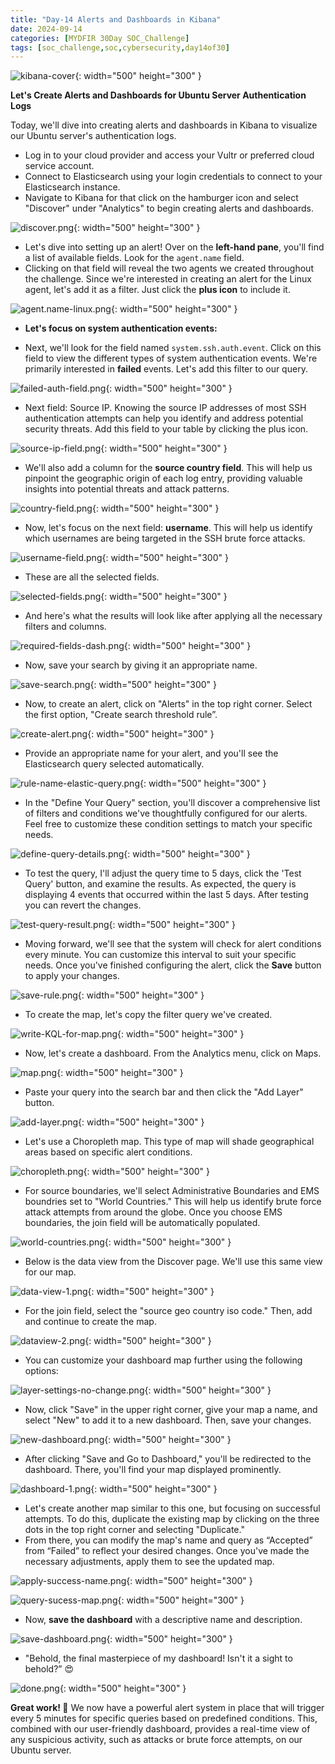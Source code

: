 ```yaml
---
title: "Day-14 Alerts and Dashboards in Kibana"
date: 2024-09-14
categories: [MYDFIR 30Day SOC_Challenge]
tags: [soc_challenge,soc,cybersecurity,day14of30]
---
```



![kibana-cover](/assets/alert-dashboard-1/kibana.png){: width="500" height="300" }

**Let's Create Alerts and Dashboards for Ubuntu Server Authentication Logs**

Today, we'll dive into creating alerts and dashboards in Kibana to visualize our Ubuntu server's authentication logs.

- Log in to your cloud provider and access your Vultr or preferred cloud service account.
- Connect to Elasticsearch using your login credentials to connect to your Elasticsearch instance.
- Navigate to Kibana for that click on the hamburger icon and select "Discover" under "Analytics" to begin creating alerts and dashboards.

![discover.png](/assets/alert-dashboard-1/discover.png){: width="500" height="300" }

- Let's dive into setting up an alert!  Over on the **left-hand pane**, you'll find a list of available fields.  Look for the `agent.name` field.
- Clicking on that field will reveal the two agents we created throughout the challenge.  Since we're interested in creating an alert for the Linux agent, let's add it as a filter.  Just click the **plus icon** to include it.

![agent.name-linux.png](/assets/alert-dashboard-1/agent.name-linux.png){: width="500" height="300" }

- **Let's focus on system authentication events:**

- Next, we'll look for the field named `system.ssh.auth.event`. Click on this field to view the different types of system authentication events. We're primarily interested in **failed** events. Let's add this filter to our query.

![failed-auth-field.png](/assets/alert-dashboard-1/failed-auth-field.png){: width="500" height="300" }

- Next field: Source IP. Knowing the source IP addresses of most SSH authentication attempts can help you identify and address potential security threats. Add this field to your table by clicking the plus icon.

![source-ip-field.png](/assets/alert-dashboard-1/source-ip-field.png){: width="500" height="300" }

- We'll also add a column for the **source country field**. This will help us pinpoint the geographic origin of each log entry, providing valuable insights into potential threats and attack patterns.

![country-field.png](/assets/alert-dashboard-1/country-field.png){: width="500" height="300" }

- Now, let's focus on the next field: **username**. This will help us identify which usernames are being targeted in the SSH brute force attacks.

![username-field.png](/assets/alert-dashboard-1/username-field.png){: width="500" height="300" }

- These are all the selected fields.

![selected-fields.png](/assets/alert-dashboard-1/selected-fields.png){: width="500" height="300" }

- And here's what the results will look like after applying all the necessary filters and columns.

![required-fields-dash.png](/assets/alert-dashboard-1/required-fields-dash.png){: width="500" height="300" }

- Now, save your search by giving it an appropriate name.

![save-search.png](/assets/alert-dashboard-1/save-search.png){: width="500" height="300" }

- Now, to create an alert, click on "Alerts" in the top right corner. Select the first option, "Create search threshold rule”.

![create-alert.png](/assets/alert-dashboard-1/create-alert.png){: width="500" height="300" }

- Provide an appropriate name for your alert, and you'll see the Elasticsearch query selected automatically.

![rule-name-elastic-query.png](/assets/alert-dashboard-1/rule-name-elastic-query.png){: width="500" height="300" }

- In the "Define Your Query" section, you'll discover a comprehensive list of filters and conditions we've thoughtfully configured for our alerts. Feel free to customize these condition settings to match your specific needs.

![define-query-details.png](/assets/alert-dashboard-1/define-query-details.png){: width="500" height="300" }

- To test the query, I'll adjust the query time to 5 days, click the 'Test Query' button, and examine the results. As expected, the query is displaying 4 events that occurred within the last 5 days. After testing you can revert the changes.

![test-query-result.png](/assets/alert-dashboard-1/test-query-result.png){: width="500" height="300" }

- Moving forward, we'll see that the system will check for alert conditions every minute. You can customize this interval to suit your specific needs. Once you've finished configuring the alert, click the **Save** button to apply your changes.

![save-rule.png](/assets/alert-dashboard-1/save-rule.png){: width="500" height="300" }

- To create the map, let's copy the filter query we've created.

![write-KQL-for-map.png](/assets/alert-dashboard-1/write-KQL-for-map.png){: width="500" height="300" }

- Now, let's create a dashboard. From the Analytics menu, click on Maps.

![map.png](/assets/alert-dashboard-1/map.png){: width="500" height="300" }

- Paste your query into the search bar and then click the "Add Layer" button.

![add-layer.png](/assets/alert-dashboard-1/add-layer.png){: width="500" height="300" }

- Let's use a Choropleth map. This type of map will shade geographical areas based on specific alert conditions.

![choropleth.png](/assets/alert-dashboard-1/choropleth.png){: width="500" height="300" }

- For source boundaries, we'll select Administrative Boundaries and EMS boundries set to "World Countries." This will help us identify brute force attack attempts from around the globe. Once you choose EMS boundaries, the join field will be automatically populated.

![world-countries.png](/assets/alert-dashboard-1/world-countries.png){: width="500" height="300" }

- Below is the data view from the Discover page. We'll use this same view for our map.

![data-view-1.png](/assets/alert-dashboard-1/data-view-1.png){: width="500" height="300" }

- For the join field, select the "source geo country iso code." Then, add and continue to create the map.

![dataview-2.png](/assets/alert-dashboard-1/dataview-2.png){: width="500" height="300" }

- You can customize your dashboard map further using the following options:

![layer-settings-no-change.png](/assets/alert-dashboard-1/layer-settings-no-change.png){: width="500" height="300" }

- Now, click "Save" in the upper right corner, give your map a name, and select "New" to add it to a new dashboard. Then, save your changes.

![new-dashboard.png](/assets/alert-dashboard-1/new-dashboard.png){: width="500" height="300" }

- After clicking "Save and Go to Dashboard," you'll be redirected to the dashboard. There, you'll find your map displayed prominently.

![dashboard-1.png](/assets/alert-dashboard-1/dashboard-1.png){: width="500" height="300" }

- Let's create another map similar to this one, but focusing on successful attempts. To do this, duplicate the existing map by clicking on the three dots in the top right corner and selecting "Duplicate."
- From there, you can modify the map's name and query as “Accepted” from “Failed” to reflect your desired changes. Once you've made the necessary adjustments, apply them to see the updated map.

![apply-success-name.png](/assets/alert-dashboard-1/apply-success-name.png){: width="500" height="300" }

![query-sucess-map.png](/assets/alert-dashboard-1/query-sucess-map.png){: width="500" height="300" }

- Now, **save the dashboard** with a descriptive name and description.

![save-dashboard.png](/assets/alert-dashboard-1/save-dashboard.png){: width="500" height="300" }

- "Behold, the final masterpiece of my dashboard! Isn't it a sight to behold?” 😍

![done.png](/assets/alert-dashboard-1/done.png){: width="500" height="300" }

**Great work! 🎉** We now have a powerful alert system in place that will trigger every 5 minutes for specific queries based on predefined conditions. This, combined with our user-friendly dashboard, provides a real-time view of any suspicious activity, such as attacks or brute force attempts, on our Ubuntu server.